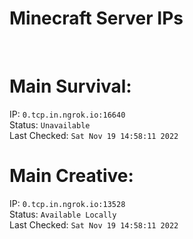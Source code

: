 
# Minecraft Server IPs

</br><h1>Main Survival:</h1>IP: `0.tcp.in.ngrok.io:16640` </br> Status: `Unavailable` </br> Last Checked: `Sat Nov 19 14:58:11 2022`
</br><h1>Main Creative:</h1>IP: `0.tcp.in.ngrok.io:13528` </br> Status: `Available Locally` </br> Last Checked: `Sat Nov 19 14:58:11 2022`
